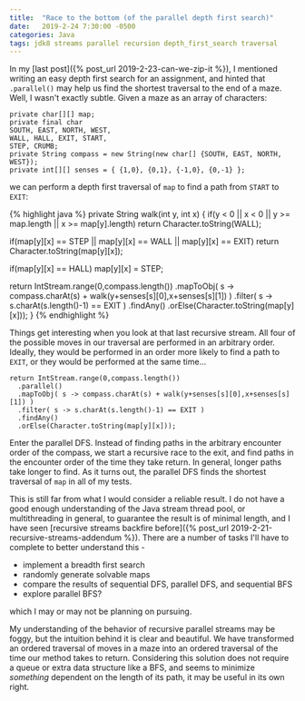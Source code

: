 ```yaml
---
title:  "Race to the bottom (of the parallel depth first search)"
date:   2019-2-24 7:30:00 -0500
categories: Java
tags: jdk8 streams parallel recursion depth_first_search traversal
---
```


In my [last post]({% post_url 2019-2-23-can-we-zip-it %}), I mentioned writing
an easy depth first search for an assignment, and hinted that `.parallel()`
may help us find the shortest traversal to the end of a maze. Well, I wasn't
exactly subtle. Given a maze as an array of characters:
```
private char[][] map;
private final char
SOUTH, EAST, NORTH, WEST,
WALL, HALL, EXIT, START,
STEP, CRUMB;
private String compass = new String(new char[] {SOUTH, EAST, NORTH, WEST});
private int[][] senses = { {1,0}, {0,1}, {-1,0}, {0,-1} };
```
we can perform a depth first traversal of `map` to find a path from `START` to
`EXIT`:

{% highlight java %}
private String walk(int y, int x) {
  if(y < 0 || x < 0 || y >= map.length || x >= map[y].length)
    return Character.toString(WALL);

  if(map[y][x] == STEP || map[y][x] == WALL || map[y][x] == EXIT)
    return Character.toString(map[y][x]);

  if(map[y][x] == HALL)
    map[y][x] = STEP;

  return IntStream.range(0,compass.length())
    .mapToObj( s -> compass.charAt(s) + walk(y+senses[s][0],x+senses[s][1]) )
    .filter( s -> s.charAt(s.length()-1) == EXIT )
    .findAny()
    .orElse(Character.toString(map[y][x]));
}
{% endhighlight %}

Things get interesting when you look at that last recursive stream. All four
of the possible moves in our traversal are performed in an arbitrary order.
Ideally, they would be performed in an order more likely to find a path to
`EXIT`, or they would be performed at the same time...
```
return IntStream.range(0,compass.length())
  .parallel()
  .mapToObj( s -> compass.charAt(s) + walk(y+senses[s][0],x+senses[s][1]) )
  .filter( s -> s.charAt(s.length()-1) == EXIT )
  .findAny()
  .orElse(Character.toString(map[y][x]));
```
Enter the parallel DFS. Instead of finding paths in the arbitrary encounter
order of the compass, we start a recursive race to the exit, and find paths in
the encounter order of the time they take return. In general, longer paths
take longer to find. As it turns out, the parallel DFS finds the shortest
traversal of `map` in all of my tests.

This is still far from what I would consider a reliable result. I do not have
a good enough understanding of the Java stream thread pool, or multithreading
in general, to guarantee the result is of minimal length, and I have seen
[recursive streams backfire before]({% post_url 2019-2-21-recursive-streams-addendum %}).
There are a number of tasks I'll have to complete to better understand this -
- implement a breadth first search
- randomly generate solvable maps
- compare the results of sequential DFS, parallel DFS, and sequential BFS
- explore parallel BFS?

which I may or may not be planning on pursuing.

My understanding of the behavior of recursive parallel streams may be foggy,
but the intuition behind it is clear and beautiful. We have transformed an
ordered traversal of moves in a maze into an ordered traversal of the time our
method takes to return. Considering this solution does not require a queue or
extra data structure like a BFS, and seems to minimize *something* dependent on
the length of its path, it may be useful in its own right.
